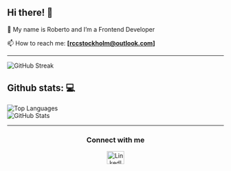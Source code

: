 ## Hi there! 👋

🌱 My name is Roberto and I’m a Frontend Developer

📫 How to reach me: **[rccstockholm@outlook.com]**

---

<img src="https://github-readme-streak-stats.herokuapp.com/?user=TU_USUARIO_GITHUB&theme=nightowl" alt="GitHub Streak" />

## Github stats: 💻

<img src="https://github-readme-stats.vercel.app/api/top-langs?username=TU_USUARIO_GITHUB&show_icons=true&locale=en&layout=compact&theme=nightowl" alt="Top Languages" />
<br/>
<img src="https://github-readme-stats.vercel.app/api?username=TU_USUARIO_GITHUB&show_icons=true&locale=en&layout=compact&theme=nightowl" alt="GitHub Stats" />

---

<h3 align="center">Connect with me</h3>

<p align="center">
  <a href="https://www.linkedin.com/in/roberto-c-0344b118a/" target="_blank">
    <img src="https://raw.githubusercontent.com/rahuldkjain/github-profile-readme-generator/master/src/images/icons/Social/linked-in-alt.svg" alt="LinkedIn" height="30" width="40" />
  </a>
</p>
